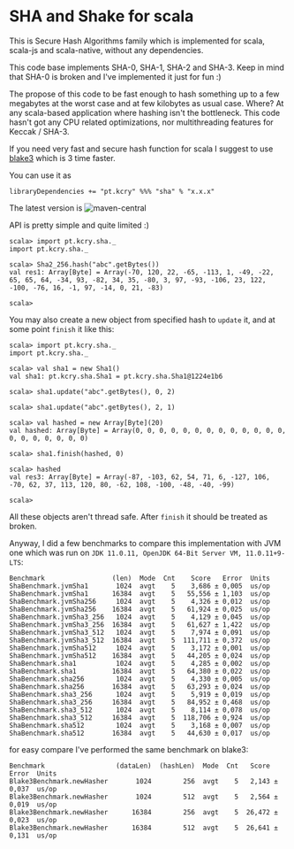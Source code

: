 # SHA and Shake for scala

This is Secure Hash Algorithms family which is implemented for scala, scala-js
and scala-native, without any dependencies.

This code base implements SHA-0, SHA-1, SHA-2 and SHA-3. Keep in mind that SHA-0
is broken and I've implemented it just for fun :)

The propose of this code to be fast enough to hash something up to a few
megabytes at the worst case and at few kilobytes as usual case. Where? At any
scala-based application where hashing isn't the bottleneck. This code hasn't got
any CPU related optimizations, nor multithreading features for Keccak / SHA-3.

If you need very fast and secure hash function for scala I suggest to use
[blake3](https://github.com/catap/scala-blake3) which is 3 time faster.

You can use it as
```
libraryDependencies += "pt.kcry" %%% "sha" % "x.x.x"
```
The latest version is ![maven-central]

API is pretty simple and quite limited :)
```
scala> import pt.kcry.sha._
import pt.kcry.sha._

scala> Sha2_256.hash("abc".getBytes())
val res1: Array[Byte] = Array(-70, 120, 22, -65, -113, 1, -49, -22, 65, 65, 64, -34, 93, -82, 34, 35, -80, 3, 97, -93, -106, 23, 122, -100, -76, 16, -1, 97, -14, 0, 21, -83)

scala> 
```

You may also create a new object from specified hash to `update` it, and at some
point `finish` it like this:
```
scala> import pt.kcry.sha._
import pt.kcry.sha._

scala> val sha1 = new Sha1()
val sha1: pt.kcry.sha.Sha1 = pt.kcry.sha.Sha1@1224e1b6

scala> sha1.update("abc".getBytes(), 0, 2)

scala> sha1.update("abc".getBytes(), 2, 1)

scala> val hashed = new Array[Byte](20)
val hashed: Array[Byte] = Array(0, 0, 0, 0, 0, 0, 0, 0, 0, 0, 0, 0, 0, 0, 0, 0, 0, 0, 0, 0)

scala> sha1.finish(hashed, 0)

scala> hashed
val res3: Array[Byte] = Array(-87, -103, 62, 54, 71, 6, -127, 106, -70, 62, 37, 113, 120, 80, -62, 108, -100, -48, -40, -99)

scala> 
```

All these objects aren't thread safe. After `finish` it should be treated as
broken.

Anyway, I did a few benchmarks to compare this implementation with JVM one
which was run on `JDK 11.0.11, OpenJDK 64-Bit Server VM, 11.0.11+9-LTS`:
```
Benchmark                 (len)  Mode  Cnt    Score   Error  Units
ShaBenchmark.jvmSha1       1024  avgt    5    3,686 ± 0,005  us/op
ShaBenchmark.jvmSha1      16384  avgt    5   55,556 ± 1,103  us/op
ShaBenchmark.jvmSha256     1024  avgt    5    4,326 ± 0,012  us/op
ShaBenchmark.jvmSha256    16384  avgt    5   61,924 ± 0,025  us/op
ShaBenchmark.jvmSha3_256   1024  avgt    5    4,129 ± 0,045  us/op
ShaBenchmark.jvmSha3_256  16384  avgt    5   61,627 ± 1,422  us/op
ShaBenchmark.jvmSha3_512   1024  avgt    5    7,974 ± 0,091  us/op
ShaBenchmark.jvmSha3_512  16384  avgt    5  111,711 ± 0,372  us/op
ShaBenchmark.jvmSha512     1024  avgt    5    3,172 ± 0,001  us/op
ShaBenchmark.jvmSha512    16384  avgt    5   44,205 ± 0,024  us/op
ShaBenchmark.sha1          1024  avgt    5    4,285 ± 0,002  us/op
ShaBenchmark.sha1         16384  avgt    5   64,380 ± 0,022  us/op
ShaBenchmark.sha256        1024  avgt    5    4,330 ± 0,005  us/op
ShaBenchmark.sha256       16384  avgt    5   63,293 ± 0,024  us/op
ShaBenchmark.sha3_256      1024  avgt    5    5,919 ± 0,019  us/op
ShaBenchmark.sha3_256     16384  avgt    5   84,952 ± 0,468  us/op
ShaBenchmark.sha3_512      1024  avgt    5    8,114 ± 0,078  us/op
ShaBenchmark.sha3_512     16384  avgt    5  118,706 ± 0,924  us/op
ShaBenchmark.sha512        1024  avgt    5    3,168 ± 0,007  us/op
ShaBenchmark.sha512       16384  avgt    5   44,630 ± 0,017  us/op
```
for easy compare I've performed the same benchmark on blake3:

```
Benchmark                  (dataLen)  (hashLen)  Mode  Cnt   Score   Error  Units
Blake3Benchmark.newHasher       1024        256  avgt    5   2,143 ± 0,037  us/op
Blake3Benchmark.newHasher       1024        512  avgt    5   2,564 ± 0,019  us/op
Blake3Benchmark.newHasher      16384        256  avgt    5  26,472 ± 0,023  us/op
Blake3Benchmark.newHasher      16384        512  avgt    5  26,641 ± 0,131  us/op
```

[maven-central]: https://img.shields.io/maven-central/v/pt.kcry/sha_2.13?style=flat-square
